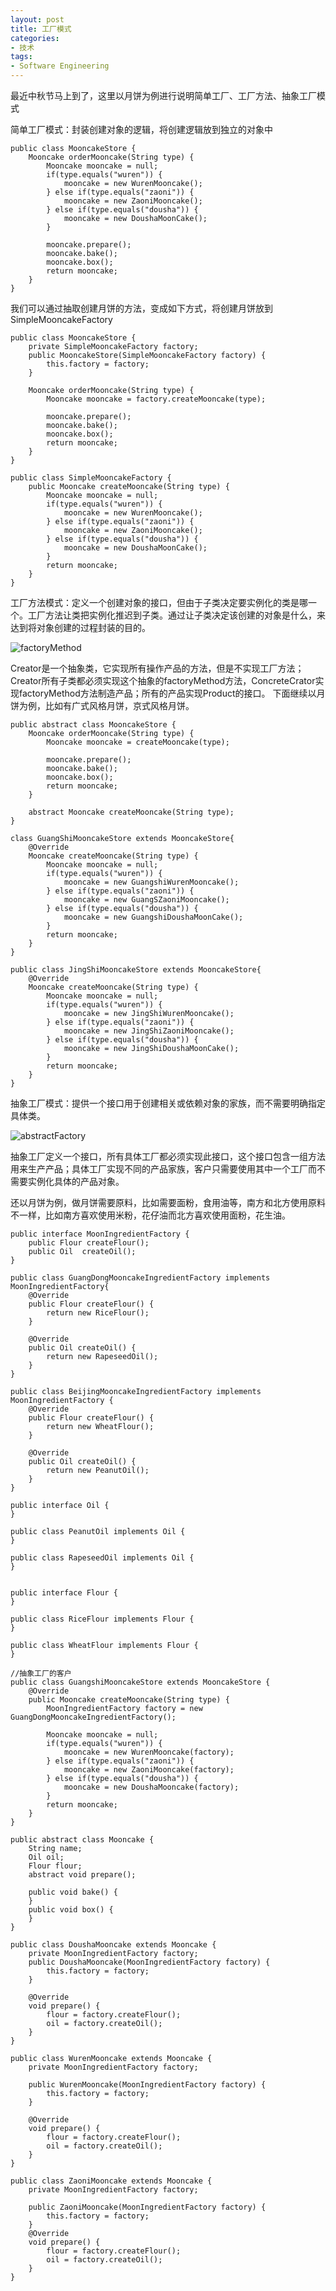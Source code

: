 ```yaml
---  
layout: post  
title: 工厂模式  
categories:  
- 技术  
tags:  
- Software Engineering  
---  
```


最近中秋节马上到了，这里以月饼为例进行说明简单工厂、工厂方法、抽象工厂模式

简单工厂模式：封装创建对象的逻辑，将创建逻辑放到独立的对象中  

	public class MooncakeStore {
    	Mooncake orderMooncake(String type) {
        	Mooncake mooncake = null;
        	if(type.equals("wuren")) {
            	mooncake = new WurenMooncake();
        	} else if(type.equals("zaoni")) {
            	mooncake = new ZaoniMooncake();
        	} else if(type.equals("dousha")) {
            	mooncake = new DoushaMoonCake();
        	}

        	mooncake.prepare();
        	mooncake.bake();
        	mooncake.box();
        	return mooncake;
    	}
	}

我们可以通过抽取创建月饼的方法，变成如下方式，将创建月饼放到SimpleMooncakeFactory  

	public class MooncakeStore {
    	private SimpleMooncakeFactory factory;
    	public MooncakeStore(SimpleMooncakeFactory factory) {
        	this.factory = factory;
    	}

    	Mooncake orderMooncake(String type) {
        	Mooncake mooncake = factory.createMooncake(type);

        	mooncake.prepare();
        	mooncake.bake();
        	mooncake.box();
        	return mooncake;
    	}
	}

	public class SimpleMooncakeFactory {
     	public Mooncake createMooncake(String type) {
        	Mooncake mooncake = null;
        	if(type.equals("wuren")) {
            	mooncake = new WurenMooncake();
        	} else if(type.equals("zaoni")) {
            	mooncake = new ZaoniMooncake();
        	} else if(type.equals("dousha")) {
            	mooncake = new DoushaMoonCake();
        	}
        	return mooncake;
    	}
	}

工厂方法模式：定义一个创建对象的接口，但由于子类决定要实例化的类是哪一个。工厂方法让类把实例化推迟到子类。通过让子类决定该创建的对象是什么，来达到将对象创建的过程封装的目的。  

![factoryMethod](/media/pic/factoryMethod.PNG 'factoryMethod')  

Creator是一个抽象类，它实现所有操作产品的方法，但是不实现工厂方法；Creator所有子类都必须实现这个抽象的factoryMethod方法，ConcreteCrator实现factoryMethod方法制造产品；所有的产品实现Product的接口。 下面继续以月饼为例，比如有广式风格月饼，京式风格月饼。  

	public abstract class MooncakeStore {
    	Mooncake orderMooncake(String type) {
    	    Mooncake mooncake = createMooncake(type);
	
    	    mooncake.prepare();
    	    mooncake.bake();
    	    mooncake.box();
    	    return mooncake;
    	}

    	abstract Mooncake createMooncake(String type);
	}

	class GuangShiMooncakeStore extends MooncakeStore{
    	@Override
    	Mooncake createMooncake(String type) {
        	Mooncake mooncake = null;
        	if(type.equals("wuren")) {
            	mooncake = new GuangshiWurenMooncake();
        	} else if(type.equals("zaoni")) {
            	mooncake = new GuangSZaoniMooncake();
        	} else if(type.equals("dousha")) {
            	mooncake = new GuangshiDoushaMoonCake();
        	}
        	return mooncake;
    	}
	}

	public class JingShiMooncakeStore extends MooncakeStore{
    	@Override
    	Mooncake createMooncake(String type) {
        	Mooncake mooncake = null;
        	if(type.equals("wuren")) {
        	    mooncake = new JingShiWurenMooncake();
        	} else if(type.equals("zaoni")) {
        	    mooncake = new JingShiZaoniMooncake();
        	} else if(type.equals("dousha")) {
        	    mooncake = new JingShiDoushaMoonCake();
        	}
        	return mooncake;
    	}
	}  

抽象工厂模式：提供一个接口用于创建相关或依赖对象的家族，而不需要明确指定具体类。  

![abstractFactory](/media/pic/abstractFactory.PNG 'abstractFactory')  

抽象工厂定义一个接口，所有具体工厂都必须实现此接口，这个接口包含一组方法用来生产产品；具体工厂实现不同的产品家族，客户只需要使用其中一个工厂而不需要实例化具体的产品对象。  

还以月饼为例，做月饼需要原料，比如需要面粉，食用油等，南方和北方使用原料不一样，比如南方喜欢使用米粉，花仔油而北方喜欢使用面粉，花生油。  

	public interface MoonIngredientFactory {
    	public Flour createFlour();
    	public Oil  createOil();
	}

	public class GuangDongMooncakeIngredientFactory implements 	MoonIngredientFactory{
    	@Override
    	public Flour createFlour() {
    	    return new RiceFlour();
    	}

    	@Override
    	public Oil createOil() {
    	    return new RapeseedOil();
    	}
	}

	public class BeijingMooncakeIngredientFactory implements 	MoonIngredientFactory {
    	@Override
    	public Flour createFlour() {
    	    return new WheatFlour();
    	}

    	@Override
    	public Oil createOil() {
    	    return new PeanutOil();
    	}
	}

	public interface Oil {
	}

    public class PeanutOil implements Oil {
	}

	public class RapeseedOil implements Oil {
	}


	public interface Flour {
	}

	public class RiceFlour implements Flour {
	}

	public class WheatFlour implements Flour {
	}

	//抽象工厂的客户
	public class GuangshiMooncakeStore extends MooncakeStore {
    	@Override
    	public Mooncake createMooncake(String type) {
        	MoonIngredientFactory factory = new GuangDongMooncakeIngredientFactory();

        	Mooncake mooncake = null;
        	if(type.equals("wuren")) {
            	mooncake = new WurenMooncake(factory);
        	} else if(type.equals("zaoni")) {
            	mooncake = new ZaoniMooncake(factory);
        	} else if(type.equals("dousha")) {
            	mooncake = new DoushaMooncake(factory);
        	}
        	return mooncake;
    	}
	}

	public abstract class Mooncake {
    	String name;
    	Oil oil;
    	Flour flour;
    	abstract void prepare();

    	public void bake() {
    	}
    	public void box() {
    	}
	}

	public class DoushaMooncake extends Mooncake {
    	private MoonIngredientFactory factory;
		public DoushaMooncake(MoonIngredientFactory factory) {
        	this.factory = factory;
    	}

    	@Override
    	void prepare() {
        	flour = factory.createFlour();
        	oil = factory.createOil();
    	}
	}

	public class WurenMooncake extends Mooncake {
    	private MoonIngredientFactory factory;

    	public WurenMooncake(MoonIngredientFactory factory) {
    	    this.factory = factory;
    	}

    	@Override
    	void prepare() {
    	    flour = factory.createFlour();
    	    oil = factory.createOil();
    	}
	}

	public class ZaoniMooncake extends Mooncake {
    	private MoonIngredientFactory factory;

    	public ZaoniMooncake(MoonIngredientFactory factory) {
    	    this.factory = factory;
    	}
    	@Override
    	void prepare() {
    	    flour = factory.createFlour();
    	    oil = factory.createOil();
    	}
	}












